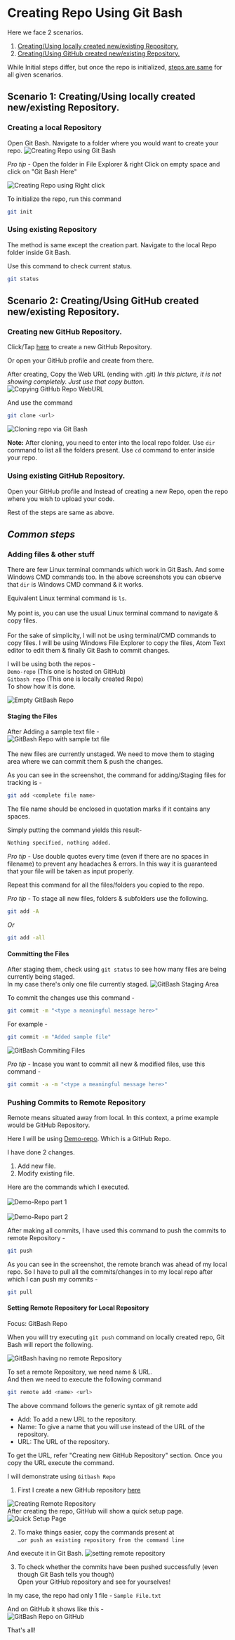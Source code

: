 # Creating Repo Using Git Bash

Here we face 2 scenarios.

1.  [Creating/Using locally created new/existing Repository.](#Scenario-1:-Creating/Using-locally-created-new/existing-Repository.)
2.  [Creating/Using GitHub created new/existing Repository.](#Scenario-2:-Creating/Using-GitHub-created-new/existing-Repository.)

While Initial steps differ, but once the repo is initialized, [steps are same](#Common-steps) for all given scenarios.

## Scenario 1: Creating/Using locally created new/existing Repository.

### Creating a local Repository

Open Git Bash.
Navigate to a folder where you would want to create your repo.
<img src="Assets/Creating_Repo_in_Git_Bash.png" alt="Creating Repo using Git Bash"  />

_Pro tip_ - Open the folder in File Explorer & right Click on empty space and click on "Git Bash Here"

<img src="Assets/Creating_Repo_in_Git_Bash_using_Right_click.png" alt="Creating Repo using Right click"  />

To initialize the repo, run this command

```bash
git init
```

### Using existing Repository

The method is same except the creation part. Navigate to the local Repo folder inside Git Bash.

Use this command to check current status.

```bash
git status
```

## Scenario 2: Creating/Using GitHub created new/existing Repository.

### Creating new GitHub Repository.

Click/Tap [here](www.github.com/new) to create a new GitHub Repository.

Or open your GitHub profile and create from there.

After creating, Copy the Web URL (ending with .git)
_In this picture, it is not showing completely. Just use that copy button._
<img src="Assets/Cloning_Repo_into_GD.png" alt="Copying GitHub Repo WebURL"  />

And use the command

```bash
git clone <url>
```

![Cloning repo via Git Bash](Assets/Git_bash_clone.png)

**Note:** After cloning, you need to enter into the local repo folder. Use `dir` command to list all the folders present. Use `cd` command to enter inside your repo.

### Using existing GitHub Repository.

Open your GitHub profile and Instead of creating a new Repo, open the repo where you wish to upload your code.<br>

Rest of the steps are same as above.<br>

## _Common steps_

### Adding files & other stuff

There are few Linux terminal commands which work in Git Bash. And some Windows CMD commands too. In the above screenshots you can observe that `dir` is Windows CMD command & it works. 

Equivalent Linux terminal command is `ls`. <br><br>
My point is, you can use the usual Linux terminal command to navigate & copy files.<br><br>
For the sake of simplicity, I will not be using terminal/CMD commands to copy files. I will be using Windows File Explorer to copy the files, Atom Text editor to edit them & finally Git Bash to commit changes.<br>

I will be using both the repos - <br>
`Demo-repo`  (This one is hosted on GitHub)<br>
`Gitbash repo` (This one is locally created Repo)<br>
To show how it is done.<br>

![Empty GitBash Repo](Assets/Empty_Gitbash_Repo.png)

#### Staging the Files

After Adding a sample text file -<br>
![GitBash Repo with sample txt file](Assets/GBR_with_sample_txt.png)<br><br>
The new files are currently unstaged. We need to move them to staging area where we can commit them & push the changes.<br>

As you can see in the screenshot, the command for adding/Staging files for tracking is -<br>

```bash
git add <complete file name>
```

The file name should be enclosed in quotation marks if it contains any spaces.

Simply putting the command yields this result-<br>

```bash
Nothing specified, nothing added.
```

_Pro tip_ - Use double quotes every time (even if there are no spaces in filename) to prevent any headaches & errors. In this way it is guaranteed that your file will be taken as input properly.<br>

Repeat this command for all the files/folders you copied to the repo.<br>

_Pro tip_ - To stage all new files, folders & subfolders use the following.<br>

```bash
git add -A
```

 _Or_

```bash
git add -all
```

#### Committing the Files

After staging them, check using `git status` to see how many files are being currently being staged.<br>
In my case there's only one file currently staged.
![GitBash Staging Area](Assets/GB_Staged_files.png)

To commit the changes use this command -<br>

```bash
git commit -m "<type a meaningful message here>"
```

For example -<br>

```bash
git commit -m "Added sample file"
```

![GitBash Commiting Files](Assets/GB_Commit_Files.png)
<br>

_Pro tip_ - Incase you want to commit all new & modified files, use this command -

```bash
git commit -a -m "<type a meaningful message here>"
```

### Pushing Commits to Remote Repository

Remote means situated away from local.
In this context, a prime example would be GitHub Repository.

Here I will be using [Demo-repo](https://github.com/MRDGH2821/Demo-Repo).
Which is a GitHub Repo.

I have done 2 changes.

1.  Add new file.
2.  Modify existing file.

Here are the commands which I executed.<br><br>
![Demo-Repo part 1](Assets/GB_Demo_repo_p1.png)<br><br>
![Demo-Repo part 2](Assets/GB_Demo_repo_p2.png)
<br>

After making all commits, I have used this command to push the commits to remote Repository -<br>

```bash
git push
```

As you can see in the screenshot, the remote branch was ahead of my local repo. So I have to pull all the commits/changes in to my local repo after which I can push my commits -<br>

```bash
git pull
```

#### Setting Remote Repository for Local Repository

Focus: GitBash Repo

When you will try executing `git push` command on locally created repo, Git Bash will report the following.<br>

![GitBash having no remote Repository](Assets/GB_no_remote.png)

To set a remote Repository, we need name & URL.<br>
And then we need to execute the following command

```bash
git remote add <name> <url>
```

The above command follows the generic syntax of git remote add <name> <repository url>

-   Add: To add a new URL to the repository.
-   Name: To give a name that you will use instead of the URL of the repository.
-   URL: The URL of the repository.

To get the URL, refer "Creating new GitHub Repository" section. Once you copy the URL execute the command.

I will demonstrate using `Gitbash Repo`

1.  First I create a new GitHub repository [here](www.github.com/new)

![Creating Remote Repository](Assets/Creating_GitBash_Repo_on_GitHub.png)
<br>
After creating the repo, GitHub will show a quick setup page.
![Quick Setup Page](Assets/GBR_QuickSetup.png)

2.  To make things easier, copy the commands present at<br> `…or push an existing repository from the command line`

And execute it in Git Bash.
![setting remote repository](Assets/Setting_remote_repo.png)

3.  To check whether the commits have been pushed successfully (even though Git Bash tells you though)<br>
    Open your GitHub repository and see for yourselves!

In my case, the repo had only 1 file - `Sample File.txt`

And on GitHub it shows like this -<br>
![GitBash Repo on GitHub](Assets/GBR_on_GitHub.png)

That's all!
